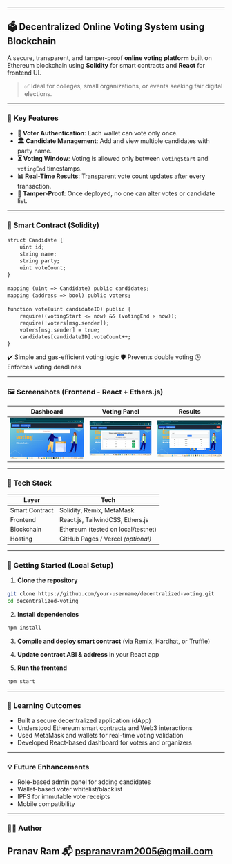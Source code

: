 

---

## 🗳️ Decentralized Online Voting System using Blockchain

A secure, transparent, and tamper-proof **online voting platform** built on Ethereum blockchain using **Solidity** for smart contracts and **React** for frontend UI.

> ✅ Ideal for colleges, small organizations, or events seeking fair digital elections.

---

### 🔐 Key Features

* **🧾 Voter Authentication**: Each wallet can vote only once.
* **🏛️ Candidate Management**: Add and view multiple candidates with party name.
* **⏳ Voting Window**: Voting is allowed only between `votingStart` and `votingEnd` timestamps.
* **📊 Real-Time Results**: Transparent vote count updates after every transaction.
* **🚫 Tamper-Proof**: Once deployed, no one can alter votes or candidate list.

---

### 🧱 Smart Contract (Solidity)

```solidity
struct Candidate {
    uint id;
    string name;
    string party;
    uint voteCount;
}

mapping (uint => Candidate) public candidates;
mapping (address => bool) public voters;

function vote(uint candidateID) public {
    require((votingStart <= now) && (votingEnd > now));
    require(!voters[msg.sender]);
    voters[msg.sender] = true;
    candidates[candidateID].voteCount++;
}
```

✔️ Simple and gas-efficient voting logic
🛡️ Prevents double voting
🕒 Enforces voting deadlines

---

### 🖼️ Screenshots (Frontend - React + Ethers.js)

| Dashboard                          | Voting Panel                 | Results                        |
| ---------------------------------- | ---------------------------- | ------------------------------ |
| ![dashboard](s1.png) | ![voting](s2.png) | ![results](s3.png) |

---

### 🧰 Tech Stack

| Layer          | Tech                               |
| -------------- | ---------------------------------- |
| Smart Contract | Solidity, Remix, MetaMask          |
| Frontend       | React.js, TailwindCSS, Ethers.js   |
| Blockchain     | Ethereum (tested on local/testnet) |
| Hosting        | GitHub Pages / Vercel *(optional)* |

---

### 🚀 Getting Started (Local Setup)

1. **Clone the repository**

```bash
git clone https://github.com/your-username/decentralized-voting.git
cd decentralized-voting
```

2. **Install dependencies**

```bash
npm install
```

3. **Compile and deploy smart contract** (via Remix, Hardhat, or Truffle)

4. **Update contract ABI & address** in your React app

5. **Run the frontend**

```bash
npm start
```

---

### 🧠 Learning Outcomes

* Built a secure decentralized application (dApp)
* Understood Ethereum smart contracts and Web3 interactions
* Used MetaMask and wallets for real-time voting validation
* Developed React-based dashboard for voters and organizers

---

### 💡 Future Enhancements

* Role-based admin panel for adding candidates
* Wallet-based voter whitelist/blacklist
* IPFS for immutable vote receipts
* Mobile compatibility

---

### 👨‍💻 Author

**Pranav Ram**
📬 [pspranavram2005@gmail.com](mailto:pspranavram2005@gmail.com)
---
